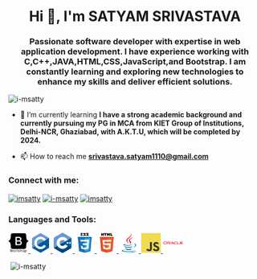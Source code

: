 <h1 align="center">Hi 👋, I'm SATYAM SRIVASTAVA</h1>	
<!---<img align="right" alt="Coding" width="400" src="WhatsApp Image 2023-05-24 at 19.43.38.jpg"
[![MasterHead](https://1.bp.blogspot.com/-7A4WynwLsM...)](https://rishavchanda.io)-->
<h3 align="center">Passionate software developer with expertise in web application development. I have experience working with C,C++,JAVA,HTML,CSS,JavaScript,and Bootstrap. I am constantly learning and exploring new technologies to enhance my skills and deliver efficient solutions.</h3>

<p align="left"> <img src="https://komarev.com/ghpvc/?username=i-msatty&label=Profile%20views&color=0e75b6&style=flat" alt="i-msatty" /> </p>

- 🌱 I’m currently learning **I have a strong academic background and currently pursuing my PG in MCA from KIET Group of Institutions, Delhi-NCR, Ghaziabad, with A.K.T.U, which will be completed by 2024.**

- 📫 How to reach me **srivastava.satyam1110@gmail.com**

<h3 align="left">Connect with me:</h3>
<p align="left">
<a href="https://linkedin.com/in/imsatty" target="blank"><img align="center" src="https://raw.githubusercontent.com/rahuldkjain/github-profile-readme-generator/master/src/images/icons/Social/linked-in-alt.svg" alt="imsatty" height="30" width="40" /></a>
<a href="https://www.hackerrank.com/i-msatty" target="blank"><img align="center" src="https://raw.githubusercontent.com/rahuldkjain/github-profile-readme-generator/master/src/images/icons/Social/hackerrank.svg" alt="i-msatty" height="30" width="40" /></a>
<a href="https://www.leetcode.com/imsatty" target="blank"><img align="center" src="https://raw.githubusercontent.com/rahuldkjain/github-profile-readme-generator/master/src/images/icons/Social/leet-code.svg" alt="imsatty" height="30" width="40" /></a>
</p>

<h3 align="left">Languages and Tools:</h3>
<p align="left"> <a href="https://getbootstrap.com" target="_blank" rel="noreferrer"> <img src="https://raw.githubusercontent.com/devicons/devicon/master/icons/bootstrap/bootstrap-plain-wordmark.svg" alt="bootstrap" width="40" height="40"/> </a> <a href="https://www.cprogramming.com/" target="_blank" rel="noreferrer"> <img src="https://raw.githubusercontent.com/devicons/devicon/master/icons/c/c-original.svg" alt="c" width="40" height="40"/> </a> <a href="https://www.w3schools.com/cpp/" target="_blank" rel="noreferrer"> <img src="https://raw.githubusercontent.com/devicons/devicon/master/icons/cplusplus/cplusplus-original.svg" alt="cplusplus" width="40" height="40"/> </a> <a href="https://www.w3schools.com/css/" target="_blank" rel="noreferrer"> <img src="https://raw.githubusercontent.com/devicons/devicon/master/icons/css3/css3-original-wordmark.svg" alt="css3" width="40" height="40"/> </a> <a href="https://www.w3.org/html/" target="_blank" rel="noreferrer"> <img src="https://raw.githubusercontent.com/devicons/devicon/master/icons/html5/html5-original-wordmark.svg" alt="html5" width="40" height="40"/> </a> <a href="https://www.java.com" target="_blank" rel="noreferrer"> <img src="https://raw.githubusercontent.com/devicons/devicon/master/icons/java/java-original.svg" alt="java" width="40" height="40"/> </a> <a href="https://developer.mozilla.org/en-US/docs/Web/JavaScript" target="_blank" rel="noreferrer"> <img src="https://raw.githubusercontent.com/devicons/devicon/master/icons/javascript/javascript-original.svg" alt="javascript" width="40" height="40"/> </a> <a href="https://www.oracle.com/" target="_blank" rel="noreferrer"> <img src="https://raw.githubusercontent.com/devicons/devicon/master/icons/oracle/oracle-original.svg" alt="oracle" width="40" height="40"/> </a> </p>

<p>&nbsp;<img align="center" src="https://github-readme-stats.vercel.app/api?username=i-msatty&show_icons=true&locale=en" alt="i-msatty" /></p>
